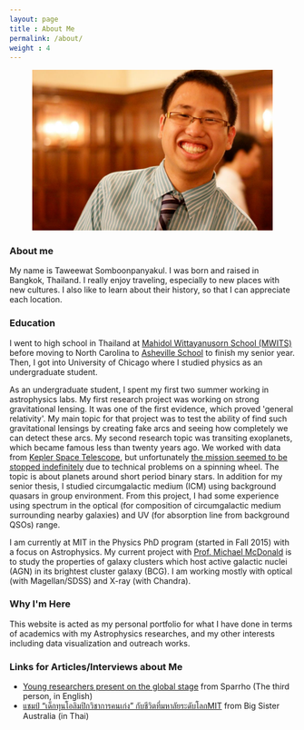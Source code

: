 ```yaml
---
layout: page
title : About Me
permalink: /about/
weight : 4
---
```


<figure><center>
  <img width="500" src="/images/taweewat.jpg"/>
</center></figure>

<!--![Boston Skylines](/images/taweewat.jpg)-->

### About me
My name is Taweewat Somboonpanyakul. I was born and raised in Bangkok, Thailand. I really enjoy traveling, especially to new places with new cultures. I also like to learn about their history, so that I can appreciate each location.

### Education

I went to high school in Thailand at [Mahidol Wittayanusorn School (MWITS)](https://www.mwit.ac.th/mwit-eng/) before moving to North Carolina to [Asheville School](http://www.ashevilleschool.org/) to finish my senior year. Then, I got into University of Chicago where I studied physics as an undergraduate student.

As an undergraduate student, I spent my first two summer working in astrophysics labs. My first research project was working on strong gravitational lensing. It was one of the first evidence, which proved 'general relativity'. My main topic for that project was to test the ability of find such gravitational lensings by creating fake arcs and seeing how completely we can detect these arcs. My second research topic was transiting exoplanets, which became famous less than twenty years ago. We worked with data from [Kepler Space Telescope](http://kepler.nasa.gov/), but unfortunately [the mission seemed to be stopped indefinitely](https://www.newscientist.com/article/dn23550-kepler-telescopes-planet-hunting-days-crunch-to-a-close/#.UcvCEj7wKT4) due to technical problems on a spinning wheel. The topic is about planets around short period binary stars. In addition for my senior thesis, I studied circumgalactic medium (ICM) using background quasars in group environment. From this project, I had some experience using spectrum in the optical (for composition of circumgalactic medium surrounding nearby galaxies) and UV (for absorption line from background QSOs) range.

I am currently at MIT in the Physics PhD program (started in Fall 2015) with a focus on Astrophysics. My current project with [Prof. Michael McDonald](http://space.mit.edu/~mcdonald/) is to study the properties of galaxy clusters which host active galactic nuclei (AGN) in its brightest cluster galaxy (BCG). I am working mostly with optical (with Magellan/SDSS) and X-ray (with Chandra).

### Why I'm Here
This website is acted as my personal portfolio for what I have done in terms of academics with my Astrophysics researches, and my other interests including data visualization and outreach works.

### Links for Articles/Interviews about Me
- [Young researchers present on the global stage](https://medium.com/sparrho/young-researchers-present-on-the-global-stage-part-6-1a24b73e1a9d) from Sparrho (The third person, in English)
- [แชมป์ “เด็กทุนโอลิมปิกวิชาการคนเก่ง” กับชีวิตที่มหาลัยระดับโลกMIT](http://australianbigsister.com/%E0%B9%81%E0%B8%8A%E0%B8%A1%E0%B8%9B%E0%B9%8C-%E0%B9%82%E0%B8%AD%E0%B8%A5%E0%B8%B4%E0%B8%A1%E0%B8%9B%E0%B8%B4%E0%B8%84-mit/) from Big Sister Australia (in Thai)
